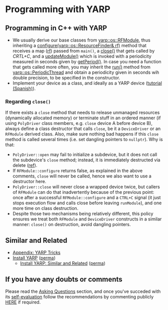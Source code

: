 # Programming with YARP

## Programming in C++ with YARP

* We usually derive our base classes from [yarp::os::RFModule](http://www.yarp.it/classyarp_1_1os_1_1RFModule.html), thus inheriting a [configure\(yarp::os::ResourceFinder& rf\)](http://www.yarp.it/classyarp_1_1os_1_1RFModule.html#a6c3880961b00b0a7eb527d62214169b7) method that receives a map \([rf](http://www.yarp.it/classyarp_1_1os_1_1ResourceFinder.html)\) passed from `main()`, a [close\(\)](http://www.yarp.it/classyarp_1_1os_1_1RFModule.html#a58ce26fc6fdcb6eb4af8e8dc678e095e) that gets called by _CRTL+C_, and a [updateModule\(\)](http://www.yarp.it/classyarp_1_1os_1_1RFModule.html#a37ee5baa17ce243458a1dff209e878b7) which is invoked with a periodicity measured in seconds given by [getPeriod\(\)](http://www.yarp.it/classyarp_1_1os_1_1RFModule.html#ace2fdadde1a2690f274079fabd6420d2). In case you need a function that gets called more often, you may inherit the [run\(\)](http://www.yarp.it/classyarp_1_1os_1_1PeriodicThread.html#a4585b8555a7b796aff7b2ba8b0c8343d) method from [yarp::os::PeriodicThread](http://www.yarp.it/classyarp_1_1os_1_1PeriodicThread.html) and obtain a periodicity given in seconds wih double precision, to be specified in the constructor.
* Implement your device as a class, and ideally as a YARP device ([tutorial (Spanish)](https://apps-robots.uc3m.es/asrob/wiki/Tutorial_yarp_devices)).

### Regarding `close()`

If there exists a `close` method that needs to release unmanaged resources (dynamically allocated memory) or terminate stuff in an ordered manner (if using `PolyDriver` class members, e.g. `close` device A before device B), always define a class destructor that calls `close`, be it a `DeviceDriver` or an `RFModule` derived class. Also, make sure nothing bad happens if this `close` method is called several times (i.e. set dangling pointers to `nullptr`). Why is that:

- `PolyDriver::open` may fail to initialize a subdevice, but it does not call the subdevice's `close` method; instead, it is immediately destructed via delete ([ref](https://github.com/robotology/yarp/blob/b3dff81c3739112b8f65cfd808f129bcbf4e7aa5/src/libYARP_dev/src/yarp/dev/PolyDriver.cpp#L308)).
- If `RFModule::configure` returns false, as explained in the above comments, `close` will never be called, hence we also want to use a destructor here.
- `PolyDriver::close` will never close a wrapped device twice, but callers of `RFModule` can do that inadvertently because of the previous point: once after a successful `RFModule::configure` and a `CTRL+C` signal (it just stops execution flow and calls close before leaving `runModule`), and one more time on class destruction.
- Despite those two mechanisms being relatively different, this policy ensures we treat both `RFModule` and `DeviceDriver` constructs in a similar manner: `close()` on destruction, avoid dangling pointers.

## Similar and Related

* [Appendix: YARP Tricks](../appendix/yarp-tricks.md)
* [Install YARP](https://robots.uc3m.es/installation-guides/install-yarp.html) ([perma](https://github.com/roboticslab-uc3m/installation-guides/blob/00b8999eeb124e2c05aa37a46b9f23450b1343fe/install-yarp.md))
    * [Install YARP: Similar and Related](https://robots.uc3m.es/installation-guides/install-yarp.html#similar-and-related) ([perma](https://github.com/roboticslab-uc3m/installation-guides/blob/00b8999eeb124e2c05aa37a46b9f23450b1343fe/install-yarp.md#similar-and-related))

## If you have any doubts or comments

Please read the [Asking Questions](../asking-questions.md) section, and once you've succeded with its [self-evaluation](../asking-questions.md#self-evaluation-time) follow the recommendations by commenting publicly [HERE](https://github.com/roboticslab-uc3m/developer-manual/issues/new) if required.

